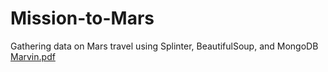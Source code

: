 # Mission-to-Mars
Gathering data on Mars travel using Splinter, BeautifulSoup, and MongoDB
[Marvin.pdf](https://github.com/Holmbk/Mission-to-Mars/files/8695576/Marvin.pdf)
